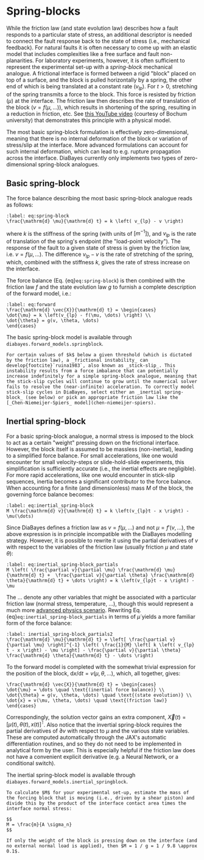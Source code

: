 # Spring-blocks

While the friction law (and state evolution law) describes how a fault responds to a particular state of stress, an additional descriptor is needed to connect the fault response back to the state of stress (i.e., mechanical feedback). For natural faults it is often necessary to come up with an elastic model that includes complexities like a free surface and fault non-planarities. For laboratory experiments, however, it is often sufficient to represent the experimental set-up with a _spring-block_ mechanical analogue. A frictional interface is formed between a rigid "block" placed on top of a surface, and the block is pulled horizontally by a spring, the other end of which is being translated at a constant rate ($v_{lp}$). For $t > 0$, stretching of the spring transmits a force to the block. This force is resisted by friction ($\mu$) at the interface. The friction law then describes the rate of translation of the block ($v = f(\mu, \dots)$), which results in shortening of the spring, resulting in a reduction in friction, etc. See [this YouTube video](https://youtu.be/AylMEWgVAGA?si=joC_juqVs1OhIHhK) (courtesy of Bochum university) that demonstrates this principle with a physical model.

The most basic spring-block formulation is effectively zero-dimensional, meaning that there is no internal deformation of the block or variation of stress/slip at the interface. More advanced formulations can account for such internal deformation, which can lead to e.g. rupture propagation across the interface. DiaBayes currently only implements two types of zero-dimensional spring-block analogues.

## Basic spring-block

The force balance describing the most basic spring-block analogue reads as follows:
```{math}
:label: eq:spring-block
\frac{\mathrm{d} \mu}{\mathrm{d} t} = k \left( v_{lp} - v \right)
```
where $k$ is the stiffness of the spring (with units of $[m^{-1}]$), and $v_{lp}$ is the rate of translation of the spring's endpoint (the "load-point velocity"). The response of the fault to a given state of stress is given by the friction law, i.e. $v = f(\mu, \dots)$. The difference $v_{lp} - v$ is the rate of stretching of the spring, which, combined with the stiffness $k$, gives the rate of stress increase on the interface.

The force balance (Eq. {eq}`eq:spring-block`) is then combined with the friction law $f$ and the state evolution law $g$ to furnish a complete description of the forward model, i.e.:
```{math}
:label: eq:forward
\frac{\mathrm{d} \vec{X}}{\mathrm{d} t} = \begin{cases}
\dot{\mu} = k \left(v_{lp} - f(\mu, \dots) \right) \\
\dot{\theta} = g(v, \theta, \dots)
\end{cases}
```

The basic spring-block model is available through `diabayes.forward_models.springblock`.

```{note}
For certain values of $k$ below a given threshold (which is dictated by the friction law), a _frictional instability_ can develop{footcite}`ruina1983`, also known as _stick-slip_. This instability results from a force imbalance that can potentially increase indefinitely for a simple spring-block analogue, meaning that the stick-slip cycles will continue to grow until the numerical solver fails to resolve the (near-infinite) acceleration. To correctly model stick-slip cycles in DiaBayes, select either an _inertial spring-block_ (see below) or pick an appropriate friction law like the [_Chen-Niemeijer-Spiers_ model](chen-niemeijer-spiers).
```

## Inertial spring-block

For a basic spring-block analogue, a normal stress is imposed to the block to act as a certain "weight" pressing down on the frictional interface. However, the block itself is assumed to be massless (non-inertial), leading to a simplified force balance. For small accelerations, like one would encounter for small velocity-steps or slide-hold-slide experiments, this simplification is sufficiently accurate (i.e., the inertial effects are negligible). For more rapid accelerations, like one would encounter in stick-slip sequences, inertia becomes a significant contributor to the force balance. When accounting for a finite (and dimensionless) mass $M$ of the block, the governing force balance becomes:
```{math}
:label: eq:inertial_spring-block
M \frac{\mathrm{d} v}{\mathrm{d} t} = k \left(v_{lp}t - x \right) - \mu(\dots)
```
Since DiaBayes defines a friction law as $v = f(\mu, \dots)$ and not $\mu = f'(v, \dots)$, the above expression is in principle incompatible with the DiaBayes modelling strategy. However, it is possible to rewrite it using the partial derivatives of $v$ with respect to the variables of the friction law (usually friction $\mu$ and state $\theta$):
```{math}
:label: eq:inertial_spring-block_partials
M \left( \frac{\partial v}{\partial \mu} \frac{\mathrm{d} \mu}{\mathrm{d} t} +  \frac{\partial v}{\partial \theta} \frac{\mathrm{d} \theta}{\mathrm{d} t} + \dots \right) = k \left(v_{lp}t - x \right) - \mu
```
The $\dots$ denote any other variables that might be associated with a particular friction law (normal stress, temperature, ...), though this would represent a much more [advanced physics scenario](../advanced_usage). Rewriting Eq. {eq}`eq:inertial_spring-block_partials` in terms of $\dot{\mu}$ yields a more familiar form of the force balance:
```{math}
:label: inertial_spring-block_partials2
\frac{\mathrm{d} \mu}{\mathrm{d} t} = \left[ \frac{\partial v}{\partial \mu} \right]^{-1} \left( \frac{1}{M} \left[ k \left( v_{lp} t - x \right) - \mu \right] - \frac{\partial v}{\partial \theta} \frac{\mathrm{d} \theta}{\mathrm{d} t} - \dots \right)
```
To the forward model is completed with the somewhat trivial expression for the position of the block, $\mathrm{d}x / \mathrm{d}t = v(\mu, \theta, \dots)$, which, all together, gives:
```{math}
\frac{\mathrm{d} \vec{X}}{\mathrm{d} t} = \begin{cases}
\dot{\mu} = \dots \quad \text{(inertial force balance)} \\
\dot{\theta} = g(v, \theta, \dots) \quad \text{(state evolution)} \\
\dot{x} = v(\mu, \theta, \dots) \quad \text{(friction law)}
\end{cases}
```
Correspondingly, the solution vector gains an extra component, $\vec{X}(t) = \left[ \mu(t), \theta(t), x(t) \right]^\intercal$. Also notice that the invertial spring-block requires the partial derivatives of $\partial v$ with respect to $\mu$ and the various state variables. These are computed automatically through the JAX's automatic differentiation routines, and so they do not need to be implemented in analytical form by the user. This is especially helpful if the friction law does not have a convenient explicit derivative (e.g. a Neural Network, or a conditional switch).

The inertial spring-block model is available through `diabayes.forward_models.inertial_springblock`.

```{hint}
To calculate $M$ for your experimental set-up, estimate the mass of the forcing block that is moving (i.e., driven by a shear piston) and divide this by the product of the interface contact area times the interface normal stress:

$$
M = \frac{m}{A \sigma_n}
$$

If only the weight of the block is pressing down on the interface (and no external normal load is applied), then $M = 1 / g = 1 / 9.8 \approx 0.1$.

```


```{rubric} References
```
```{footbibliography}
```